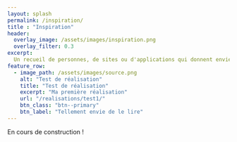```yaml
---
layout: splash
permalink: /inspiration/
title : "Inspiration"   
header:
  overlay_image: /assets/images/inspiration.png
  overlay_filter: 0.3
excerpt:
  Un recueil de personnes, de sites ou d'applications qui donnent envie de visualiser des données
feature_row:
  - image_path: /assets/images/source.png
    alt: "Test de réalisation"
    title: "Test de réalisation"
    excerpt: "Ma première réalisation"
    url: "/realisations/test1/"
    btn_class: "btn--primary"
    btn_label: "Tellement envie de le lire"
---
```


En cours de construction !
